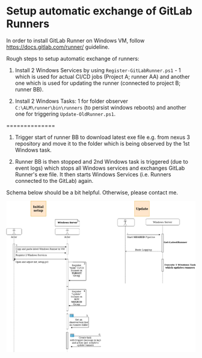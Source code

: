 # Setup automatic exchange of GitLab Runners

In order to install GitLab Runner on Windows VM, follow <https://docs.gitlab.com/runner/> guideline.

Rough steps to setup automatic exchange of runners:

1. Install 2 Windows Services by using `Register-GitLabRunner.ps1` - 1 which is used for actual CI/CD jobs (Project A; runner AA) and another one which is used for updating the runner (connected to project B; runner BB).

2. Install 2 Windows Tasks: 1 for folder observer `C:\ALM\runner\bin\runners` (to persist windows reboots) and another one for triggering `Update-OldRunner.ps1`.

==============

1. Trigger start of runner BB to download latest exe file e.g. from nexus 3 repository and move it to the folder which is being observed by the 1st Windows task.

2. Runner BB is then stopped and 2nd Windows task is triggered (due to event logs) which stops all Windows services and exchanges GitLab Runner's exe file.
It then starts Windows Services (i.e. Runners connected to the GitLab) again.

Schema below should be a bit helpful. Otherwise, please contact me.

![image](../images/GLRunnerUpdate.png)
